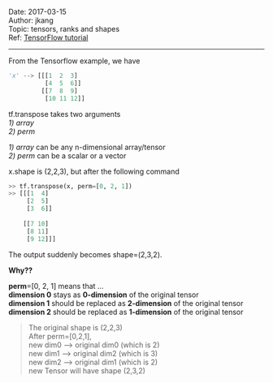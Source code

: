 Date: 2017-03-15  
Author: jkang  
Topic: tensors, ranks and shapes  
Ref: [TensorFlow tutorial](https://www.tensorflow.org/api_docs/python/tf/transpose)

---

From the Tensorflow example, we have  

```python
'x' --> [[[1  2  3]  
          [4  5  6]]  
         [[7  8  9]  
          [10 11 12]]  
```

tf.transpose takes two arguments  
*1) array*  
*2) perm*  

*1) array* can be any n-dimensional array/tensor  
*2) perm* can be a scalar or a vector

x.shape is (2,2,3), but after the following command  
 
```python
>> tf.transpose(x, perm=[0, 2, 1])
>> [[[1  4]
     [2  5]
     [3  6]]
     
    [[7 10]
     [8 11]
     [9 12]]]
```

The output suddenly becomes shape=(2,3,2).  

**Why??**

**perm**=[0, 2, 1] means that ...  
**dimension 0** stays as **0-dimension** of the original tensor  
**dimension 1** should be replaced as **2-dimension** of the original tensor  
**dimension 2** should be replaced as **1-dimension** of the original tensor  
> The original shape is (2,2,3)  
> After perm=[0,2,1],  
> new dim0 --> original dim0 (which is 2)  
> new dim1 --> original dim2 (which is 3)  
> new dim2 --> original dim1 (which is 2)  
> new Tensor will have shape (2,3,2)